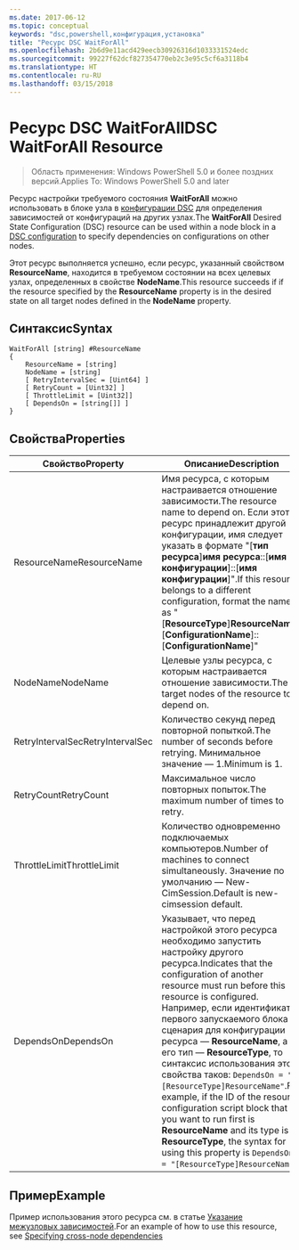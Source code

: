 ```yaml
---
ms.date: 2017-06-12
ms.topic: conceptual
keywords: "dsc,powershell,конфигурация,установка"
title: "Ресурс DSC WaitForAll"
ms.openlocfilehash: 2b6d9e11acd429eecb30926316d1033331524edc
ms.sourcegitcommit: 99227f62dcf827354770eb2c3e95c5cf6a3118b4
ms.translationtype: HT
ms.contentlocale: ru-RU
ms.lasthandoff: 03/15/2018
---
```

# <a name="dsc-waitforall-resource"></a><span data-ttu-id="87705-103">Ресурс DSC WaitForAll</span><span class="sxs-lookup"><span data-stu-id="87705-103">DSC WaitForAll Resource</span></span>

> <span data-ttu-id="87705-104">Область применения: Windows PowerShell 5.0 и более поздних версий.</span><span class="sxs-lookup"><span data-stu-id="87705-104">Applies To: Windows PowerShell 5.0 and later</span></span>

<span data-ttu-id="87705-105">Ресурс настройки требуемого состояния **WaitForAll** можно использовать в блоке узла в [конфигурации DSC](configurations.md) для определения зависимостей от конфигураций на других узлах.</span><span class="sxs-lookup"><span data-stu-id="87705-105">The **WaitForAll** Desired State Configuration (DSC) resource can be used within a node block in a [DSC configuration](configurations.md) to specify dependencies on configurations on other nodes.</span></span>

<span data-ttu-id="87705-106">Этот ресурс выполняется успешно, если ресурс, указанный свойством **ResourceName**, находится в требуемом состоянии на всех целевых узлах, определенных в свойстве **NodeName**.</span><span class="sxs-lookup"><span data-stu-id="87705-106">This resource succeeds if if the resource specified by the **ResourceName** property is in the desired state on all target nodes defined in the **NodeName** property.</span></span>


## <a name="syntax"></a><span data-ttu-id="87705-107">Синтаксис</span><span class="sxs-lookup"><span data-stu-id="87705-107">Syntax</span></span>

```
WaitForAll [string] #ResourceName
{
    ResourceName = [string]
    NodeName = [string]
    [ RetryIntervalSec = [Uint64] ]
    [ RetryCount = [Uint32] ] 
    [ ThrottleLimit = [Uint32]]
    [ DependsOn = [string[]] ]
}
```

## <a name="properties"></a><span data-ttu-id="87705-108">Свойства</span><span class="sxs-lookup"><span data-stu-id="87705-108">Properties</span></span>

|  <span data-ttu-id="87705-109">Свойство</span><span class="sxs-lookup"><span data-stu-id="87705-109">Property</span></span>  |  <span data-ttu-id="87705-110">Описание</span><span class="sxs-lookup"><span data-stu-id="87705-110">Description</span></span>   | 
|---|---| 
| <span data-ttu-id="87705-111">ResourceName</span><span class="sxs-lookup"><span data-stu-id="87705-111">ResourceName</span></span>| <span data-ttu-id="87705-112">Имя ресурса, с которым настраивается отношение зависимости.</span><span class="sxs-lookup"><span data-stu-id="87705-112">The resource name to depend on.</span></span> <span data-ttu-id="87705-113">Если этот ресурс принадлежит другой конфигурации, имя следует указать в формате "[__тип ресурса__]__имя ресурса__::[__имя конфигурации__]::[__имя конфигурации__]".</span><span class="sxs-lookup"><span data-stu-id="87705-113">If this resource belongs to a different configuration, format the name as "[__ResourceType__]__ResourceName__::[__ConfigurationName__]::[__ConfigurationName__]"</span></span>| 
| <span data-ttu-id="87705-114">NodeName</span><span class="sxs-lookup"><span data-stu-id="87705-114">NodeName</span></span>| <span data-ttu-id="87705-115">Целевые узлы ресурса, с которым настраивается отношение зависимости.</span><span class="sxs-lookup"><span data-stu-id="87705-115">The target nodes of the resource to depend on.</span></span>| 
| <span data-ttu-id="87705-116">RetryIntervalSec</span><span class="sxs-lookup"><span data-stu-id="87705-116">RetryIntervalSec</span></span>| <span data-ttu-id="87705-117">Количество секунд перед повторной попыткой.</span><span class="sxs-lookup"><span data-stu-id="87705-117">The number of seconds before retrying.</span></span> <span data-ttu-id="87705-118">Минимальное значение — 1.</span><span class="sxs-lookup"><span data-stu-id="87705-118">Minimum is 1.</span></span>| 
| <span data-ttu-id="87705-119">RetryCount</span><span class="sxs-lookup"><span data-stu-id="87705-119">RetryCount</span></span>| <span data-ttu-id="87705-120">Максимальное число повторных попыток.</span><span class="sxs-lookup"><span data-stu-id="87705-120">The maximum number of times to retry.</span></span>| 
| <span data-ttu-id="87705-121">ThrottleLimit</span><span class="sxs-lookup"><span data-stu-id="87705-121">ThrottleLimit</span></span>| <span data-ttu-id="87705-122">Количество одновременно подключаемых компьютеров.</span><span class="sxs-lookup"><span data-stu-id="87705-122">Number of machines to connect simultaneously.</span></span> <span data-ttu-id="87705-123">Значение по умолчанию — New-CimSession.</span><span class="sxs-lookup"><span data-stu-id="87705-123">Default is new-cimsession default.</span></span>| 
| <span data-ttu-id="87705-124">DependsOn</span><span class="sxs-lookup"><span data-stu-id="87705-124">DependsOn</span></span> | <span data-ttu-id="87705-125">Указывает, что перед настройкой этого ресурса необходимо запустить настройку другого ресурса.</span><span class="sxs-lookup"><span data-stu-id="87705-125">Indicates that the configuration of another resource must run before this resource is configured.</span></span> <span data-ttu-id="87705-126">Например, если идентификатор первого запускаемого блока сценария для конфигурации ресурса — __ResourceName__, а его тип — __ResourceType__, то синтаксис использования этого свойства таков: `DependsOn = "[ResourceType]ResourceName"`.</span><span class="sxs-lookup"><span data-stu-id="87705-126">For example, if the ID of the resource configuration script block that you want to run first is __ResourceName__ and its type is __ResourceType__, the syntax for using this property is `DependsOn = "[ResourceType]ResourceName"`.</span></span>|


## <a name="example"></a><span data-ttu-id="87705-127">Пример</span><span class="sxs-lookup"><span data-stu-id="87705-127">Example</span></span>

<span data-ttu-id="87705-128">Пример использования этого ресурса см. в статье [Указание межузловых зависимостей](crossNodeDependencies.md).</span><span class="sxs-lookup"><span data-stu-id="87705-128">For an example of how to use this resource, see [Specifying cross-node dependencies](crossNodeDependencies.md)</span></span>

